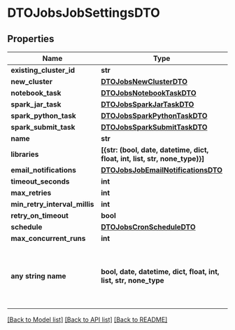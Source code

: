 # DTOJobsJobSettingsDTO


## Properties
Name | Type | Description | Notes
------------ | ------------- | ------------- | -------------
**existing_cluster_id** | **str** |  | [optional] 
**new_cluster** | [**DTOJobsNewClusterDTO**](DTOJobsNewClusterDTO.md) |  | [optional] 
**notebook_task** | [**DTOJobsNotebookTaskDTO**](DTOJobsNotebookTaskDTO.md) |  | [optional] 
**spark_jar_task** | [**DTOJobsSparkJarTaskDTO**](DTOJobsSparkJarTaskDTO.md) |  | [optional] 
**spark_python_task** | [**DTOJobsSparkPythonTaskDTO**](DTOJobsSparkPythonTaskDTO.md) |  | [optional] 
**spark_submit_task** | [**DTOJobsSparkSubmitTaskDTO**](DTOJobsSparkSubmitTaskDTO.md) |  | [optional] 
**name** | **str** |  | [optional] 
**libraries** | **[{str: (bool, date, datetime, dict, float, int, list, str, none_type)}]** |  | [optional] 
**email_notifications** | [**DTOJobsJobEmailNotificationsDTO**](DTOJobsJobEmailNotificationsDTO.md) |  | [optional] 
**timeout_seconds** | **int** |  | [optional] 
**max_retries** | **int** |  | [optional] 
**min_retry_interval_millis** | **int** |  | [optional] 
**retry_on_timeout** | **bool** |  | [optional] 
**schedule** | [**DTOJobsCronScheduleDTO**](DTOJobsCronScheduleDTO.md) |  | [optional] 
**max_concurrent_runs** | **int** |  | [optional] 
**any string name** | **bool, date, datetime, dict, float, int, list, str, none_type** | any string name can be used but the value must be the correct type | [optional]

[[Back to Model list]](../README.md#documentation-for-models) [[Back to API list]](../README.md#documentation-for-api-endpoints) [[Back to README]](../README.md)


